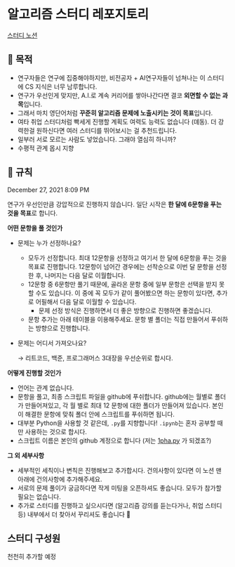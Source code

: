 # 알고리즘 스터디 레포지토리
[스터디 노션](https://carnation-dimple-94f.notion.site/Python-Algorithm-Study-704dc9b5686644d0b9088c61ac621b46)

## 🎁 목적
- 연구자들은 연구에 집중해야하지만, 비전공자 + AI연구자들이 넘쳐나는 이 스터디에 CS 지식은 너무 남루합니다.
- 연구가 우선인게 맞지만, A.I.로 계속 커리어를 쌓아나간다면 결코 **외면할 수 없는 과목**입니다.
- 그래서 마치 영단어처럼 **꾸준히 알고리즘 문제에 노출시키는 것이 목표**입니다.
- 여타 취업 스터디처럼 빡세게 진행할 계획도 여력도 능력도 없습니다 (뎨동). 더 강력한걸 원하신다면 여러 스터디를 뛰어보시는 걸 추천드립니다.
- 일부러 서로 모르는 사람도 넣었습니다. 그래야 열심히 하니까?
- 수평적 관계 몹시 지향

## 💎 규칙
December 27, 2021 8:09 PM 

연구가 우선인만큼 강압적으로 진행하지 않습니다. 일단 시작은 **한 달에 6문항을 푸는 것을 목표**로 합니다.

**어떤 문항을 풀 것인가**

- 문제는 누가 선정하나요?
    - 모두가 선정합니다. 최대 12문항을 선정하고 여기서 한 달에 6문항을 푸는 것을 목표로 진행합니다. 12문항이 넘어간 경우에는 선착순으로 이번 달 문항을 선정한 후, 나머지는 다음 달로 이월합니다.
    - 12문항 중 6문항만 풀기 때문에, 골라온 문항 중에 일부 문항은 선택을 받지 못할 수도 있습니다. 이 중에 꼭 모두가 같이 풀어봤으면 하는 문항이 있다면, 추가로 어필해서 다음 달로 이월할 수 있습니다.
        - 문제 선정 방식은 진행하면서 더 좋은 방향으로 진행하면 좋겠습니다.
    - 문항 추가는 아래 테이블을 이용해주세요. 문항 별 폴더는 직접 만들어서 푸쉬하는 방향으로 진행합니다.
- 문제는 어디서 가져오나요?
    
    → 리트코드, 백준, 프로그래머스 3대장을 우선순위로 합시다.
    

**어떻게 진행할 것인가**

- 언어는 관계 없습니다.
- 문항을 풀고, 최종 스크립트 파일을 github에 푸쉬합니다. github에는 월별로 폴더가 만들어져있고, 각 월 별로 최대 12 문항에 대한 폴더가 만들어져 있습니다. 본인이 해결한 문항에 맞춰 폴더 안에 스크립트를 푸쉬하면 됩니다.
- 대부분 Python을 사용할 것 같은데, `.py`를 지향합니다! `.ipynb`는 혼자 공부할 때만 사용하는 것으로 합시다.
- 스크립트 이름은 본인의 github 계정으로 합니다 (저는 [1pha.py](http://1pha.py) 가 되겠죠?)

**그 외 세부사항**

- 세부적인 세칙이나 변칙은 진행해보고 추가합시다. 건의사항이 있다면 이 노션 맨 아래에 건의사항에 추가해주세요.
- 서로의 문제 풀이가 궁금하다면 작게 미팅을 오픈하셔도 좋습니다. 모두가 참가할 필요는 없습니다.
- 추가로 스터디를 진행하고 싶으시다면 (알고리즘 강의를 듣는다거나, 취업 스터디 등) 내부에서 더 찾아서 꾸리셔도 좋습니다 🙂

## 스터디 구성원
천천히 추가할 예정
